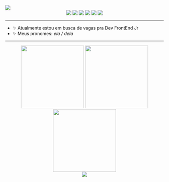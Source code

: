<img src="https://user-images.githubusercontent.com/93724854/169389573-5257b1fb-1cd2-470b-be75-e71d9d4e5aa5.png"/>
<div align="center">
   <img src="https://img.shields.io/badge/HTML5-E34F26?style=for-the-badge&logo=html5&logoColor=white"/>
   <img src="https://img.shields.io/badge/CSS3-1572B6?style=for-the-badge&logo=css3&logoColor=white"/>
   <img src="https://img.shields.io/badge/JavaScript-F7DF1E?style=for-the-badge&logo=javascript&logoColor=black"/>
   <img src="https://img.shields.io/badge/TypeScript-007ACC?style=for-the-badge&logo=typescript&logoColor=white"/>
   <img src="https://img.shields.io/badge/React-20232A?style=for-the-badge&logo=react&logoColor=61DAFB"/>
   <img src="https://img.shields.io/badge/styled--components-DB7093?style=for-the-badge&logo=styled-components&logoColor=white" />
</div>
<hr/>
<ul>
  <li> ✨ Atualmente estou em busca de vagas pra Dev FrontEnd Jr</li>
  <li> ✨ Meus pronomes: <em>ela / dela</em></li>
</ul>
<hr/>

<div align="center">
  <img height="200em" src="https://github-readme-stats.vercel.app/api/top-langs/?username=beatrizmunhozl&theme=radical&hide_border=true&layout=compact" />
  <img height="200em" src="https://user-images.githubusercontent.com/93724854/178074113-3ae8ba8d-6fb1-430b-ad3d-5a56e12a62f2.gif" />
</div>

<div align="center">
  <img height="200em" src="https://github-readme-stats.vercel.app/api?username=beatrizmunhozl&show_icons=true&theme=radical&hide_border=true&count_private=true&include_all_commits=true" />
  
</div>

<div align="center">
  <img  src="https://github.com/beatrizmunhozl/beatrizmunhozl/blob/output/github-contribution-grid-snake.svg" />
</div>


